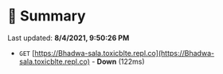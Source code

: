 # 📖 Summary
Last updated: **8/4/2021, 9:50:26 PM**

- `GET` [https://Bhadwa-sala.toxicblte.repl.co](https://Bhadwa-sala.toxicblte.repl.co) - **Down** (122ms)
